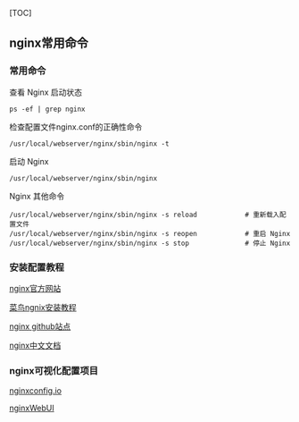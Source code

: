 [TOC]



## nginx常用命令

 

### 常用命令

 查看 Nginx 启动状态 

```shell
ps -ef | grep nginx
```

 检查配置文件nginx.conf的正确性命令 

```shell
/usr/local/webserver/nginx/sbin/nginx -t
```

启动 Nginx

```shell
/usr/local/webserver/nginx/sbin/nginx
```

Nginx 其他命令

```shell
/usr/local/webserver/nginx/sbin/nginx -s reload            # 重新载入配置文件
/usr/local/webserver/nginx/sbin/nginx -s reopen            # 重启 Nginx
/usr/local/webserver/nginx/sbin/nginx -s stop              # 停止 Nginx
```

### 安装配置教程

[nginx官方网站](http://nginx.org/en/)

[菜鸟ngnix安装教程](https://www.runoob.com/linux/nginx-install-setup.html)

[nginx github站点](https://github.com/nginx/nginx)

[nginx中文文档](https://www.nginx.cn/doc/)

 

### nginx可视化配置项目

[nginxconfig.io](https://github.com/digitalocean/nginxconfig.io)

[nginxWebUI](https://gitee.com/cym1102/nginxWebUI)
